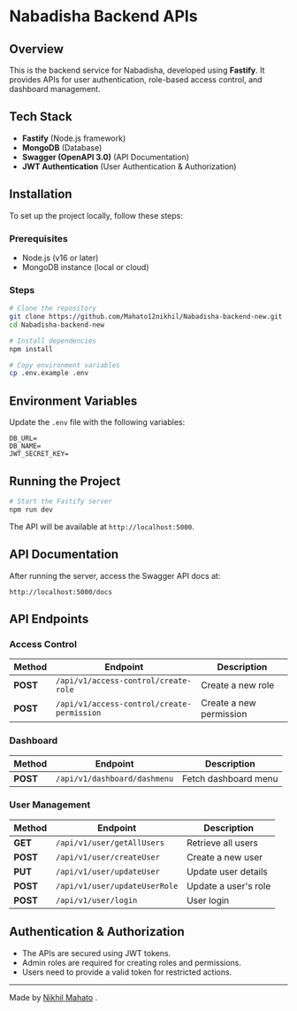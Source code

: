 # Nabadisha Backend APIs

## Overview
This is the backend service for Nabadisha, developed using **Fastify**. It provides APIs for user authentication, role-based access control, and dashboard management.

## Tech Stack
- **Fastify** (Node.js framework)
- **MongoDB** (Database)
- **Swagger (OpenAPI 3.0)** (API Documentation)
- **JWT Authentication** (User Authentication & Authorization)

## Installation
To set up the project locally, follow these steps:

### Prerequisites
- Node.js (v16 or later)
- MongoDB instance (local or cloud)

### Steps
```sh
# Clone the repository
git clone https://github.com/Mahato12nikhil/Nabadisha-backend-new.git
cd Nabadisha-backend-new

# Install dependencies
npm install

# Copy environment variables
cp .env.example .env
```

## Environment Variables
Update the `.env` file with the following variables:
```env
DB_URL=
DB_NAME=
JWT_SECRET_KEY=
```

## Running the Project
```sh
# Start the Fastify server
npm run dev
```
The API will be available at `http://localhost:5000`.

## API Documentation
After running the server, access the Swagger API docs at:
```
http://localhost:5000/docs
```

## API Endpoints

### Access Control
| Method | Endpoint | Description |
|--------|------------|-------------|
| **POST** | `/api/v1/access-control/create-role` | Create a new role |
| **POST** | `/api/v1/access-control/create-permission` | Create a new permission |

### Dashboard
| Method | Endpoint | Description |
|--------|------------|-------------|
| **POST** | `/api/v1/dashboard/dashmenu` | Fetch dashboard menu |

### User Management
| Method | Endpoint | Description |
|--------|------------|-------------|
| **GET** | `/api/v1/user/getAllUsers` | Retrieve all users |
| **POST** | `/api/v1/user/createUser` | Create a new user |
| **PUT** | `/api/v1/user/updateUser` | Update user details |
| **POST** | `/api/v1/user/updateUserRole` | Update a user's role |
| **POST** | `/api/v1/user/login` | User login |

## Authentication & Authorization
- The APIs are secured using JWT tokens.
- Admin roles are required for creating roles and permissions.
- Users need to provide a valid token for restricted actions.

---
Made by [Nikhil Mahato](https://github.com/Mahato12nikhil) .



